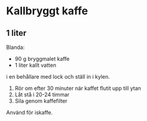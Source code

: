 # Kallbryggt kaffe

## 1 liter

Blanda:

* 90 g bryggmalet kaffe
* 1 liter kallt vatten

i en behållare med lock och ställ in i kylen.

1. Rör om efter 30 minuter när kaffet flutit upp till ytan
2. Låt stå i 20-24 timmar
3. Sila genom kaffefilter

Använd för iskaffe.
